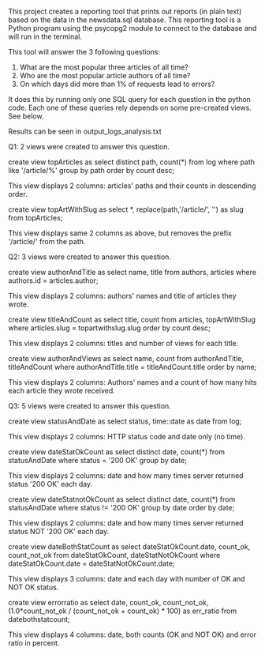 This project creates a reporting tool that prints out reports (in plain text) based on the data in the newsdata.sql database. This reporting tool is a Python program using the psycopg2 module to connect to the database and will run in the terminal.

This tool will answer the 3 following questions:

1. What are the most popular three articles of all time? 
2. Who are the most popular article authors of all time? 
3. On which days did more than 1% of requests lead to errors? 

It does this by running only one SQL query for each question in the python code. Each one of these queries rely depends on some pre-created views. See below.

Results can be seen in output_logs_analysis.txt

Q1: 2 views were created to answer this question.

create view topArticles as select distinct path, count(*) from log where path like '/article/%' group by path order by count desc;

This view displays 2 columns: articles' paths and their counts in descending order.

create view topArtWithSlug as select *, replace(path,'/article/', '') as slug from topArticles;

This view displays same 2 columns as above, but removes the prefix '/article/' from the path.

Q2: 3 views were created to answer this question.

create view authorAndTitle as select name, title from authors, articles where authors.id = articles.author;

This view displays 2 columns: authors' names and title of articles they wrote.

create view titleAndCount as select title, count from articles, topArtWithSlug where articles.slug = topartwithslug.slug order by count desc;

This view displays 2 columns: titles and number of views for each title.

create view authorAndViews as select name, count from authorAndTitle, titleAndCount where authorAndTitle.title = titleAndCount.title order by name;

This view displays 2 columns: Authors' names and a count of how many hits each article they wrote received.

Q3: 5 views were created to answer this question.

create view statusAndDate as select status, time::date as date from log;

This view displays 2 columns: HTTP status code and date only (no time).

create view dateStatOkCount as select distinct date, count(*) from statusAndDate where status = '200 OK' group by date;

This view displays 2 columns: date and how many times server returned status '200 OK' each day.

create view dateStatnotOkCount as select distinct date, count(*) from statusAndDate where status != '200 OK' group by date order by date;

This view displays 2 columns: date and how many times server returned status NOT '200 OK' each day.

create view dateBothStatCount as select dateStatOkCount.date, count_ok, count_not_ok
from dateStatOkCount, dateStatNotOkCount where dateStatOkCount.date = dateStatNotOkCount.date;

This view displays 3 columns: date and each day with number of OK and NOT OK status.

create view errorratio as select date, count_ok, count_not_ok, (1.0*count_not_ok / (count_not_ok + count_ok) * 100) as err_ratio from datebothstatcount;

This view displays 4 columns: date, both counts (OK and NOT OK) and error ratio in percent.